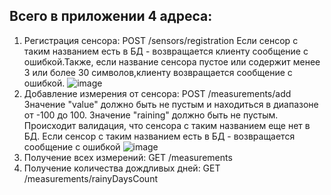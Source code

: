 ## Всего в приложении 4 адреса:
1) Регистрация сенсора: POST /sensors/registration
  Если сенсор с таким названием есть в БД - возвращается клиенту сообщение с ошибкой.Также, если название сенсора пустое или содержит менее 3 или более 30 символов,клиенту возвращается сообщение с ошибкой.
  ![image](https://github.com/user-attachments/assets/fd33f6e4-4d5f-4d0d-84a9-06157e15dea9)
2) Добавление измерения от сенсора: POST /measurements/add
  Значение "value" должно быть не пустым и находиться в диапазоне от -100 до 100. Значение "raining" должно быть не пустым. Происходит валидация, что сенсора с таким названием еще нет в БД. Если сенсор с таким названием есть в БД - возвращается сообщение с ошибкой
  ![image](https://github.com/user-attachments/assets/3ab1617c-d072-4411-b76d-d69737bffa7f)
3) Получение всех измерений: GET /measurements
4) Получение количества дождливых дней: GET /measurements/rainyDaysCount
